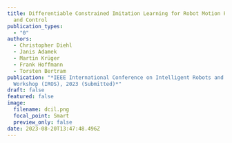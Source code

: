 ```yaml
---
title: Differentiable Constrained Imitation Learning for Robot Motion Planning
  and Control
publication_types:
  - "0"
authors:
  - Christopher Diehl
  - Janis Adamek
  - Martin Krüger
  - Frank Hoffmann
  - Torsten Bertram
publication: "*IEEE International Conference on Intelligent Robots and Systems
  Workshop (IROS), 2023 (Submitted)*"
draft: false
featured: false
image:
  filename: dcil.png
  focal_point: Smart
  preview_only: false
date: 2023-08-20T13:47:48.496Z
---
```

